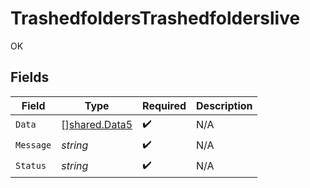 # TrashedfoldersTrashedfolderslive

OK


## Fields

| Field                                          | Type                                           | Required                                       | Description                                    |
| ---------------------------------------------- | ---------------------------------------------- | ---------------------------------------------- | ---------------------------------------------- |
| `Data`                                         | [][shared.Data5](../../models/shared/data5.md) | :heavy_check_mark:                             | N/A                                            |
| `Message`                                      | *string*                                       | :heavy_check_mark:                             | N/A                                            |
| `Status`                                       | *string*                                       | :heavy_check_mark:                             | N/A                                            |